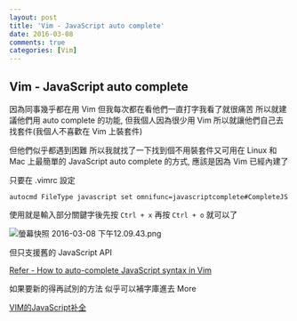 ```yaml
---
layout: post
title: 'Vim - JavaScript auto complete'
date: 2016-03-08
comments: true
categories: [Vim]
---
```

## Vim - JavaScript auto complete

因為同事幾乎都在用 Vim 但我每次都在看他們一直打字我看了就很痛苦 所以就建議他們用 auto complete 的功能, 但我個人因為很少用 Vim 所以就讓他們自己去找套件(我個人不喜歡在 Vim 上裝套件)

但他們似乎都遇到困難 所以我就找了一下找到個不用裝套件又可用在 Linux 和 Mac 上最簡單的 JavaScript auto complete 的方式, 應該是因為 Vim 已經內建了

只要在 .vimrc 設定

```shell
autocmd FileType javascript set omnifunc=javascriptcomplete#CompleteJS
```

使用就是輸入部分關鍵字後先按 `Ctrl + x` 再按 `Ctrl + o` 就可以了

![螢幕快照 2016-03-08 下午12.09.43.png](http://user-image.logdown.io/user/3170/blog/3202/post/604214/Au7OUhnSToG9vmSajeRr_%E8%9E%A2%E5%B9%95%E5%BF%AB%E7%85%A7%202016-03-08%20%E4%B8%8B%E5%8D%8812.09.43.png)

但只支援舊的 JavaScript API

[Refer - How to auto-complete JavaScript syntax in Vim](https://docs.oseems.com/general/application/vim/auto-complete-javascript)

如果要新的得再試別的方法
似乎可以補字庫進去
More

[VIM的JavaScript补全](http://efe.baidu.com/blog/vim-javascript-completion/)

